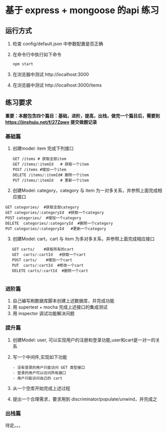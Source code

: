 # 基于 express + mongoose 的api 练习

## 运行方式
1. 检查 config/default.json 中参数配置是否正确
2. 在命令行中执行如下命令
   ```bash
   npm start
   ```

3. 在浏览器中测试 http://localhost:3000
4. 在浏览器中测试 http://localhost:3000/items 


## 练习要求

**重要：本题包含四个篇目：基础，进阶，提高，出栈，做完一个篇目后，需要到 https://jinshuju.net/f/27Zpwx 提交做题记录**

### 基础篇
1. 创建model: item 完成下列接口

   ```
   GET /items # 获取全部item
   GET /items/:itemId	# 获取一个item
   POST /items #增加一个item
   DELETE /items/:itemId# 删除一个item
   PUT /items/:itemId	# 更新一个item
   ```

2. 创建Model: category，category 与 item 为一对多关系，并参照上面完成相应接口
 
 ```
 GET categories/  #获取全部category
 GET categories/:categoryId  #获取一个category
 POST categories/  #增加一个category
 DELETE  categories/:categoryId  #删除一个category
 PUT categories/:categoryId   #更新一个category
```

3. 创建Model: cart，cart 与 item 为多对多关系，并参照上面完成相应接口

 ```
    GET carts/    #获取所有的cart
    GET  carts/:cartId   #获取一个cart
    POST carts/    #增加一个cart
    PUT  carts/:cartId  #修改一个cart
    DELETE carts/:cartId  #删除一个cart
   
 ```


### 进阶篇
1. 自己编写刷数据库脚本创建上述数据库，并完成功能
2. 用 supertest + mocha 完成上述接口的集成测试
3. 用 inspector 调试功能解决问题

### 提升篇
1. 创建Model: user, 可以实现用户的注册和登录功能,user和cart是一对一的关系

2. 写一个中间件,实现如下功能
   ```
   - 没有登录的用户只能访问 GET 类型接口
   - 登录的用户可以访问所有接口
   - 用户只能访问自己的 cart
   ```

3. 从一个空库开始完成上述过程

4. 提出一个合理需求，要求用到 discriminator/populate/unwind，并完成之

### 出栈篇
待定。。。
